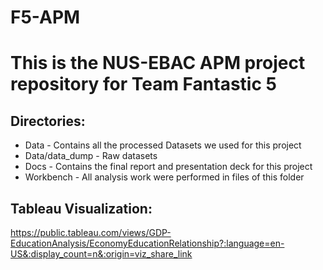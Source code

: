 # F5-APM
# This is the NUS-EBAC APM project repository for Team Fantastic 5

## Directories:
* Data           - Contains all the processed Datasets we used for this project
* Data/data_dump - Raw datasets
* Docs           - Contains the final report and presentation deck for this project
* Workbench      - All analysis work were performed in files of this folder


## Tableau Visualization:
https://public.tableau.com/views/GDP-EducationAnalysis/EconomyEducationRelationship?:language=en-US&:display_count=n&:origin=viz_share_link
<!--
<div class='tableauPlaceholder' id='viz1622438787429' style='position: relative'><noscript><a href='#'><img alt='Economy &amp; Education Relationship ' src='https:&#47;&#47;public.tableau.com&#47;static&#47;images&#47;GD&#47;GDP-EducationAnalysis&#47;EconomyEducationRelationship&#47;1_rss.png' style='border: none' /></a></noscript><object class='tableauViz'  style='display:none;'><param name='host_url' value='https%3A%2F%2Fpublic.tableau.com%2F' /> <param name='embed_code_version' value='3' /> <param name='site_root' value='' /><param name='name' value='GDP-EducationAnalysis&#47;EconomyEducationRelationship' /><param name='tabs' value='no' /><param name='toolbar' value='yes' /><param name='static_image' value='https:&#47;&#47;public.tableau.com&#47;static&#47;images&#47;GD&#47;GDP-EducationAnalysis&#47;EconomyEducationRelationship&#47;1.png' /> <param name='animate_transition' value='yes' /><param name='display_static_image' value='yes' /><param name='display_spinner' value='yes' /><param name='display_overlay' value='yes' /><param name='display_count' value='yes' /><param name='language' value='en-US' /></object></div>                <script type='text/javascript'>                    var divElement = document.getElementById('viz1622438787429');                    var vizElement = divElement.getElementsByTagName('object')[0];                    vizElement.style.width='1016px';vizElement.style.height='991px';                    var scriptElement = document.createElement('script');                    scriptElement.src = 'https://public.tableau.com/javascripts/api/viz_v1.js';                    vizElement.parentNode.insertBefore(scriptElement, vizElement);                </script>
-->
